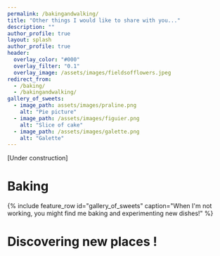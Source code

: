 ```yaml
---
permalink: /bakingandwalking/
title: "Other things I would like to share with you..."
description: ""
author_profile: true
layout: splash
author_profile: true
header:
  overlay_color: "#000"
  overlay_filter: "0.1"
  overlay_image: /assets/images/fieldsofflowers.jpeg
redirect_from: 
  - /baking/
  - /bakingandwalking/
gallery_of_sweets:
  - image_path: assets/images/praline.png
    alt: "Pie picture"
  - image_path: /assets/images/figuier.png
    alt: "Slice of cake"
  - image_path: /assets/images/galette.png
    alt: "Galette"
---
```


[Under construction]

# Baking

{% include feature_row id="gallery_of_sweets" caption="When I'm not working, you might find me baking and experimenting new dishes!" %}

# Discovering new places !